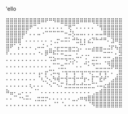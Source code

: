 'ello

⣿⣿⣿⣿⣿⣿⣿⣿⣿⠿⠟⠛⠻⠿⣿⣿⣿⣿⣿⠿⠿⠿⢿⣿⣿⣿⣿⣿⣿⣿
⣿⣿⣿⣿⣿⣿⠟⠉⠄⠄⠄⠄⠄⠄⠄⠉⢟⠉⠄⠄⠄⠄⠄⠈⢻⣿⣿⣿⣿⣿
⣿⣿⣿⣿⡿⠃⠄⠄⠤⠐⠉⠉⠉⠉⠉⠒⠬⡣⠤⠤⠄⠄⠄⠤⠤⠿⣿⣿⣿⣿
⣿⣿⣿⣿⠁⠄⠄⠄⠄⠄⠄⠠⢀⡒⠤⠭⠅⠚⣓⡆⡆⣔⡙⠓⠚⠛⠄⣹⠿⣿
⣿⠟⠁⡌⠄⠄⠄⢀⠤⠬⠐⣈⠠⡤⠤⠤⣤⠤⢄⡉⢁⣀⣠⣤⣤⣀⣐⡖⢦⣽
⠏⠄⠄⠄⠄⠄⠄⠄⠐⠄⡿⠛⠯⠍⠭⣉⣉⠉⠍⢀⢀⡀⠉⠉⠉⠒⠒⠂⠄⣻
⠄⠄⠄⠄⠄⠄⠄⠄⠄⠄⠄⠩⠵⠒⠒⠲⢒⡢⡉⠁⢐⡀⠬⠍⠁⢉⣉⣴⣿⣿
⠄⠄⠄⠄⠄⠄⠄⠄⠄⠄⠄⠄⠉⢉⣒⡉⠁⠁⠄⠄⠉⠂⠙⣉⣁⣀⣙⡿⣿⣿
⠄⠄⠄⠄⠄⠄⠄⠄⢠⠄⡖⢉⠥⢤⠐⢲⠒⢲⠒⢲⠒⠲⡒⠒⡖⢲⠂⠄⢀⣿
⠄⠄⠄⠄⠄⠄⠄⠄⠈⢆⡑⢄⠳⢾⠒⢺⠒⢺⠒⠚⡖⠄⡏⠉⣞⠞⠁⣠⣾⣿
⠄⠄⠄⠄⠄⠄⢆⠄⠄⠄⠈⠢⠉⠢⠍⣘⣒⣚⣒⣚⣒⣒⣉⠡⠤⣔⣾⣿⣿⣿
⠷⣤⠄⣀⠄⠄⠄⠈⠁⠄⠄⠄⠄⠄⠄⠄⠄⠄⠄⠄⠄⠄⢀⣤⣾⣿⣿⣿⣿⣿
⠄⠄⠉⠐⠢⠭⠄⢀⣒⣒⡒⠄⠄⠄⠄⠄⠄⣀⡠⠶⢶⣿⣿⣿⣿⣿⣿⣿⣿⣿
⠄⠄⠄⠄⠄⠄⠄⠄⠄⠄⠄⠄⠈⠁⠈⠄⠄⠄⠄⠄⠄⠈⠻⣿⣿⣿⣿⣿⣿⣿
